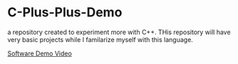 # C-Plus-Plus-Demo
a repository created to experiment more with C++. THis repository will have very basic projects while I familarize myself with this language.

[Software Demo Video](https://youtu.be/u2lqHO23cvQ)
